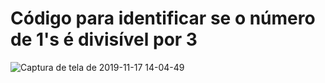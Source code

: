 <h1>Código para identificar se o número de 1's é divisível por 3 </h1> 

![Captura de tela de 2019-11-17 14-04-49](https://user-images.githubusercontent.com/45442173/69010909-6169bd80-0943-11ea-8750-63dbe833c9f4.png)
